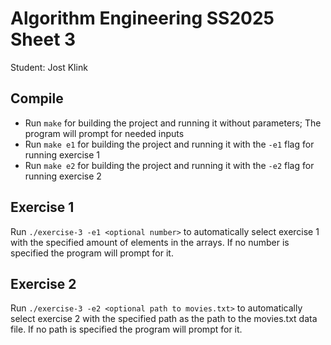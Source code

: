 # Algorithm Engineering SS2025 Sheet 3

Student: Jost Klink

## Compile

- Run ``make`` for building the project and running it without parameters; The program will prompt for needed inputs
- Run ``make e1`` for building the project and running it with the ``-e1`` flag for running exercise 1
- Run ``make e2`` for building the project and running it with the ``-e2`` flag for running exercise 2

## Exercise 1

Run ``./exercise-3 -e1 <optional number>`` to automatically select exercise 1 with the specified amount of elements in
the arrays.
If no number is specified the program will prompt for it.

## Exercise 2

Run ``./exercise-3 -e2 <optional path to movies.txt>`` to automatically select exercise 2 with the specified path as the
path to the movies.txt data file.
If no path is specified the program will prompt for it.